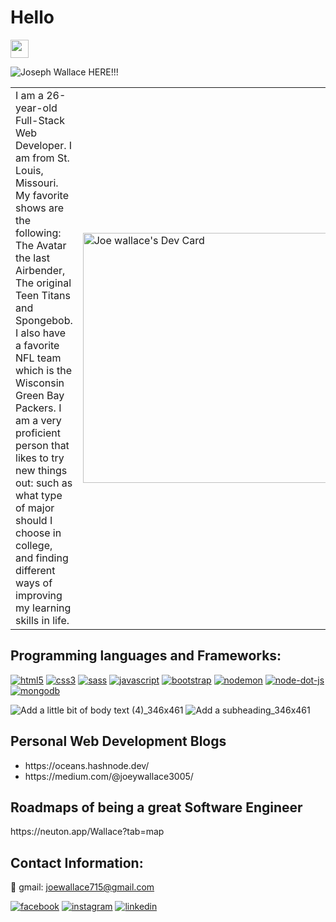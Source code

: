 <h1>Hello</h1> 
<img src="https://github.com/TheDudeThatCode/TheDudeThatCode/blob/master/Assets/Hi.gif" width="29px">


![Joseph Wallace HERE!!!](https://user-images.githubusercontent.com/60151170/179810611-a35d55ef-34de-4b1c-b155-5610a754fe9b.png)


<table>
<tr>
  <td valign="center">
 I am a 26-year-old Full-Stack Web Developer. I am from St. Louis, Missouri. My favorite shows are the following: The Avatar the last Airbender, The original Teen Titans and Spongebob. I also have a favorite NFL team which is the Wisconsin Green Bay Packers. I am a very proficient person that likes to try new things out: such as what type of major should I choose in college, and finding different ways of improving my learning skills in life.
<td >

  <a href="https://app.daily.dev/JoeWallace35"><img src="https://api.daily.dev/devcards/220a2de0a5824f24beff2c0f1beea884.png?r=e8x" width="400" alt="Joe wallace's Dev Card"/></a>
  </td>

 </tr>
</table>

<h2>Programming languages and Frameworks:</h2>


<a href="https://www.w3schools.com/html/" >![html5](https://user-images.githubusercontent.com/60151170/158027823-6041d00c-a7c6-4545-9209-857285d3055b.svg)</a>
<a href="https://www.w3schools.com/css/" >![css3](https://user-images.githubusercontent.com/60151170/158027831-b19e1b7b-fd4d-429c-bddf-a2677220a213.svg)</a>
<a href="https://sass-lang.com/" >![sass](https://user-images.githubusercontent.com/60151170/158027777-210a9fe1-6423-48a6-8795-8a3b0c2b8bf1.svg)</a>
<a href="https://www.w3schools.com/js/" >![javascript](https://user-images.githubusercontent.com/60151170/158027854-dac9bce1-e8db-4962-9908-481da200dcf0.svg)</a>
<a href="https://getbootstrap.com/" >![bootstrap](https://user-images.githubusercontent.com/60151170/158027868-575608b2-d03b-4c4d-ba05-31a0befd24b9.svg)</a>
<a href="https://www.npmjs.com/package/nodemon" >![nodemon](https://user-images.githubusercontent.com/60151170/158027873-8cb2831d-14bc-4482-9714-9215a1c3f35b.svg)</a>
<a href="https://nodejs.org/en/" >![node-dot-js](https://user-images.githubusercontent.com/60151170/158027880-f1b4308b-7955-4eff-a15d-193fc0fefa70.svg)</a>
<a href="https://www.mongodb.com/" >![mongodb](https://user-images.githubusercontent.com/60151170/158027887-667921b5-03d6-432c-ae59-498b3795b2ce.svg)</a>





![Add a little bit of body text (4)_346x461](https://user-images.githubusercontent.com/60151170/179804781-fb517956-5b41-4d0a-9bc7-5a3eb3738e88.png) ![Add a subheading_346x461](https://user-images.githubusercontent.com/60151170/179817640-80370a4c-e86c-47eb-ac23-22d722f82464.png)

<h2>Personal Web Development Blogs</h2>

<ul>
<li>https://oceans.hashnode.dev/</li>
<li>https://medium.com/@joeywallace3005/</li>
</ul>

<h2>Roadmaps of being a great Software Engineer</h2>
https://neuton.app/Wallace?tab=map

<h2>Contact Information:</h2>

📩 gmail: joewallace715@gmail.com

<a href="https://www.facebook.com/joe.wallace.714049/">![facebook](https://user-images.githubusercontent.com/60151170/180659498-dd1f72c5-00d6-4bff-83fc-9cb42e78d9f6.svg)</a>
<a href="https://www.instagram.com/childish_3005/"> ![instagram](https://user-images.githubusercontent.com/60151170/180659499-77511a9f-d67e-4e43-91ca-dc3a64a64544.svg)</a>
<a href="https://www.linkedin.com/in/joey-wallace/">![linkedin](https://user-images.githubusercontent.com/60151170/180659510-5cf07913-040e-4d46-a5e1-ffed457ace7e.svg)</a>
 







  
  
 







